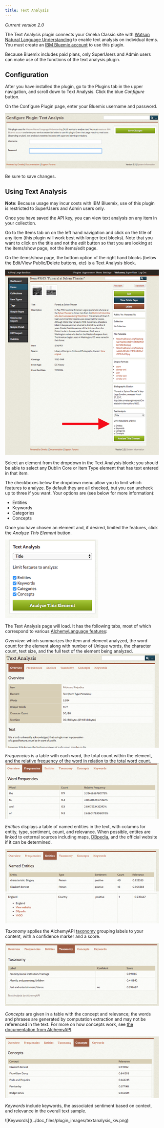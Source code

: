 ```yaml
---
title: Text Analysis
---
```

*Current version 2.0*

The Text Analysis plugin connects your Omeka Classic site with [Watson Natural Language Understanding](https://www.ibm.com/watson/developercloud/natural-language-understanding.html) to enable text analysis on individual items. You must create an [IBM Bluemix account](https://www.ibm.com/watson/developercloud/doc/natural-language-understanding/getting-started.html) to use this plugin. 

Because Bluemix includes paid plans, only SuperUsers and Admin users can make use of the functions of the text analysis plugin.

Configuration
-------------
After you have installed the plugin, go to the Plugins tab in the upper navigation, and scroll down to Text Analysis. Click the blue *Configure* button. 

On the Configure Plugin page, enter your Bluemix username and password.

![Configuration settings](../doc_files/plugin_images/textanalysis_config.png)

Be sure to save changes.

Using Text Analysis
--------------------
**Note:** Because usage may incur costs with IBM Bluemix, use of this plugin is restricted to SuperUsers and Admin users only.

Once you have saved the API key, you can view text analysis on any item in your collection. 

Go to the Items tab on on the left hand navigation and click on the title of any item (this plugin will work best with longer text blocks). Note that you want to click on the title and not the *edit* button so that you are looking at the items/show page, not the items/edit page. 

On the items/show page, the bottom option of the right hand blocks (below the Edit/View Public/Delete buttons, etc) is a Text Analysis block.

![Large red arrow points to the Text Analysis block](../doc_files/plugin_images/textanalysis_location.png)

Select an element from the dropdown in the Text Analysis block; you should be able to select any Dublin Core or Item Type element that has text entered in that item. 

The checkboxes below the dropdown menu allow you to limit which features to analyze. By default they are all checked, but you can uncheck up to three if you want. Your options are (see below for more information):

- Entities
- Keywords
- Categories
- Concepts 

Once you have chosen an element and, if desired, limited the features, click the *Analyze This Element* button.

![Text Analysis block close up](../doc_files/plugin_images/textanalysis_dropdown.png)

The Text Analysis page will load. It has the following tabs, most of which correspond to various [AlchemyLanguage features](http://www.alchemyapi.com/products/alchemylanguage):

*Overview*: which summarizes the item and element analyzed, the word count for the element along with number of Unique words, the character count, text size, and the full text of the element being analyzed.
![Overview for sample item](../doc_files/plugin_images/textanalysis_overview.png)

*Frequencies* is a table with each word, the total count within the element, and the relative frequency of the word in relation to the total word count. 
![Frequencies for Pride and Prejudice text sample](../doc_files/plugin_images/textanalysis_freq.png)

*Entities* displays a table of named entities in the text, with columns for entity, type, sentiment, count, and relevance. When possible, entites are linked to external sources including maps, [DBpedia](http://wiki.dbpedia.org/about), and the official website if it can be determined.

![Entities table for Pride and Prejudice text sample](../doc_files/plugin_images/textanalysis_ent1.png)
![Example of an entity with external links](../doc_files/plugin_images/textanalysis_ent2.png)

*Taxonomy* applies the AlchemyAPI [taxonomy](http://www.alchemyapi.com/products/alchemylanguage/taxonomy) grouping labels to your content, with a confidence marker and a score. 

![Taxonomy of Pride and Prejudice text sample](../doc_files/plugin_images/textanalysis_tax.png)

*Concepts* are given in a table with the concept and relevance; the words and phrases are generated by computation extraction and may not be referenced in the text. For more on how concepts work, see [the documentation from AlchemyAPI](http://www.alchemyapi.com/products/alchemylanguage/concept-tagging). 

![Concepts related to Pride and Prejudice text sample](../doc_files/plugin_images/textanalysis_concept.png)

*Keywords* include keywords, the associated sentiment based on context, and relevance in the overall text sample.

![Keywords]((../doc_files/plugin_images/textanalysis_kw.png)


